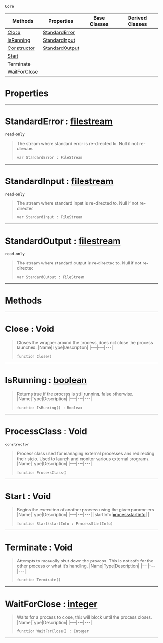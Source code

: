  `Core`

|Methods|Properties|Base Classes|Derived Classes|
|---|---|---|---|
|[ Close](https://plasmaengine.github.io/PlasmaDocs/Plasma1/C++/code_reference/lightning_base_types/processclass.md#close-void)|[ StandardError](https://plasmaengine.github.io/PlasmaDocs/Plasma1/C++/code_reference/lightning_base_types/processclass.md#standarderror-plasma-engin)| | |
|[ IsRunning](https://plasmaengine.github.io/PlasmaDocs/Plasma1/C++/code_reference/lightning_base_types/processclass.md#isrunning-plasma-engine-do)|[ StandardInput](https://plasmaengine.github.io/PlasmaDocs/Plasma1/C++/code_reference/lightning_base_types/processclass.md#standardinput-plasma-engin)| | |
|[ Constructor](https://plasmaengine.github.io/PlasmaDocs/Plasma1/C++/code_reference/lightning_base_types/processclass.md#processclass-void)|[ StandardOutput](https://plasmaengine.github.io/PlasmaDocs/Plasma1/C++/code_reference/lightning_base_types/processclass.md#standardoutput-plasma-engi)| | |
|[ Start](https://plasmaengine.github.io/PlasmaDocs/Plasma1/C++/code_reference/lightning_base_types/processclass.md#start-void)| | | |
|[ Terminate](https://plasmaengine.github.io/PlasmaDocs/Plasma1/C++/code_reference/lightning_base_types/processclass.md#terminate-void)| | | |
|[ WaitForClose](https://plasmaengine.github.io/PlasmaDocs/Plasma1/C++/code_reference/lightning_base_types/processclass.md#waitforclose-plasma-engine)| | | |


 #  Properties


---  
 #  StandardError : [filestream](https://plasmaengine.github.io/PlasmaDocs/Plasma1/C++/code_reference/lightning_base_types/filestream.md)

 `read-only`

> The stream where standard error is re-directed to. Null if not re-directed
> ``` lang=cpp, name=Lightning
> var StandardError : FileStream


---  
 #  StandardInput : [filestream](https://plasmaengine.github.io/PlasmaDocs/Plasma1/C++/code_reference/lightning_base_types/filestream.md)

 `read-only`

> The stream where standard input is re-directed to. Null if not re-directed
> ``` lang=cpp, name=Lightning
> var StandardInput : FileStream


---  
 #  StandardOutput : [filestream](https://plasmaengine.github.io/PlasmaDocs/Plasma1/C++/code_reference/lightning_base_types/filestream.md)

 `read-only`

> The stream where standard output is re-directed to. Null if not re-directed
> ``` lang=cpp, name=Lightning
> var StandardOutput : FileStream


---  
 #  Methods


---  
 #  Close : Void

> Closes the wrapper around the process, does not close the process launched.
> |Name|Type|Description|
> |---|---|---|
> ``` lang=cpp, name=Lightning
> function Close()
> ``` 


---  
 #  IsRunning : [boolean](https://plasmaengine.github.io/PlasmaDocs/Plasma1/C++/code_reference/lightning_base_types/boolean.md)

> Returns true if the process is still running, false otherwise.
> |Name|Type|Description|
> |---|---|---|
> ``` lang=cpp, name=Lightning
> function IsRunning() : Boolean
> ``` 


---  
 #  ProcessClass : Void

 `constructor`

> Process class used for managing external processes and redirecting their stdio. Used to launch and monitor various external programs.
> |Name|Type|Description|
> |---|---|---|
> ``` lang=cpp, name=Lightning
> function ProcessClass()
> ``` 


---  
 #  Start : Void

> Begins the execution of another process using the given parameters. 
> |Name|Type|Description|
> |---|---|---|
> |startInfo|[processstartinfo](https://plasmaengine.github.io/PlasmaDocs/Plasma1/C++/code_reference/lightning_base_types/processstartinfo.md)| |
> ``` lang=cpp, name=Lightning
> function Start(startInfo : ProcessStartInfo)
> ``` 


---  
 #  Terminate : Void

> Attempts to manually shut down the process. This is not safe for the other process or what it's handling.
> |Name|Type|Description|
> |---|---|---|
> ``` lang=cpp, name=Lightning
> function Terminate()
> ``` 


---  
 #  WaitForClose : [integer](https://plasmaengine.github.io/PlasmaDocs/Plasma1/C++/code_reference/lightning_base_types/integer.md)

> Waits for a process to close, this will block until the process closes.
> |Name|Type|Description|
> |---|---|---|
> ``` lang=cpp, name=Lightning
> function WaitForClose() : Integer
> ``` 


---  
 

 